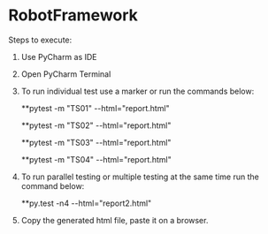 # RobotFramework

Steps to execute:

1. Use PyCharm as IDE
2. Open PyCharm Terminal
3. To run individual test use a marker or run the commands below:

    **pytest -m "TS01" --html="report.html"
    
    **pytest -m "TS02" --html="report.html"
    
    **pytest -m "TS03" --html="report.html"
    
    **pytest -m "TS04" --html="report.html"

    
4. To run parallel testing or multiple testing at the same time run the command below:

    **py.test -n4 --html="report2.html"
    
5. Copy the generated html file, paste it on a browser.
